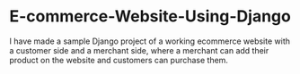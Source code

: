 # E-commerce-Website-Using-Django
I have made a sample Django project of a working ecommerce website with a customer side and a merchant side, where a merchant can add their product on the website and customers can purchase them.
